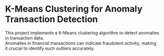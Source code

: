 # **K-Means Clustering for Anomaly Transaction Detection**

This project implements a K-Means clustering algorithm to detect anomalies in transaction data.  
Anomalies in financial transactions can indicate fraudulent activity, making it crucial to identify such outliers accurately.
